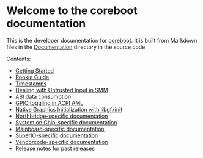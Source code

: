 # Welcome to the coreboot documentation

This is the developer documentation for [coreboot](https://coreboot.org).
It is built from Markdown files in the
[Documentation](https://review.coreboot.org/cgit/coreboot.git/tree/Documentation)
directory in the source code.

Contents:

* [Getting Started](getting_started/index.md)
* [Rookie Guide](lessons/index.md)
* [Timestamps](timestamp.md)
* [Dealing with Untrusted Input in SMM](technotes/2017-02-dealing-with-untrusted-input-in-smm.md)
* [ABI data consumption](abi-data-consumption.md)
* [GPIO toggling in ACPI AML](acpi/gpio.md)
* [Native Graphics Initialization with libgfxinit](gfx/libgfxinit.md)
* [Northbridge-specific documentation](northbridge/index.md)
* [System on Chip-specific documentation](soc/index.md)
* [Mainboard-specific documentation](mainboard/index.md)
* [SuperIO-specific documentation](superio/index.md)
* [Vendorcode-specific documentation](vendorcode/index.md)
* [Release notes for past releases](releases/index.md)
